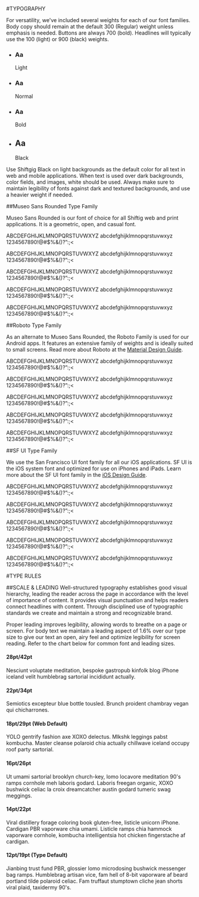 #TYPOGRAPHY

For versatility, we've included several weights for each of our font families. Body copy should remain at the default 300 (Regular) weight unless emphasis is needed. Buttons are always 700 (bold). Headlines will typically use the 100 (light) or 900 (black) weights.

<section class="example">
	<article class="typography-samples u-textCenter">
		<ul>
			<li class="sampleBox block">
				  <div class="sampleBox--fontLight">
				  	<h3>Aa</h3>
				  	<p>Light</p>
				  </div>
			</li>
			<li class="sampleBox block">
				  <div class="sampleBox--fontNormal">
				  	<h3>Aa</h3>
				  	<p>Normal</p>
				  </div>
			</li>
			<li class="sampleBox block">
				  <div class="sampleBox--fontBold">
				  	<h3>Aa</h3>
				  	<p>Bold</p>
				  </div>
			</li>
			<li class="sampleBox block">
				  <div class="sampleBox--fontBlack">
				  	<h2>Aa</h2>
				  	<p>Black</p>
				  </div>
			</li>
		</ul>
	</article>
</section>

Use Shiftgig Black on light backgrounds as the default color for all text in web and mobile applications. When text is used over dark backgrounds, color fields, and images, white should be used. Always make sure to maintain legibility of fonts against dark and textured backgrounds, and use a heavier weight if needed.

##Museo Sans Rounded Type Family

Museo Sans Rounded is our font of choice for all Shiftig web and print applications. It is a geometric, open, and casual font. 

<section class="example">
	<p class="fontSample fontSample--regular fontSample--light fontSample--museoRounded">ABCDEFGHIJKLMNOPQRSTUVWXYZ abcdefghijklmnopqrstuvwxyz 1234567890!@#$%&amp;()?”:;&lt;</p>
	<p class="fontSample fontSample--regular fontSample--regular fontSample--museoRounded">ABCDEFGHIJKLMNOPQRSTUVWXYZ abcdefghijklmnopqrstuvwxyz 1234567890!@#$%&amp;()?”:;&lt;</p>
	<p class="fontSample fontSample--regular fontSample--medium fontSample--museoRounded">ABCDEFGHIJKLMNOPQRSTUVWXYZ abcdefghijklmnopqrstuvwxyz 1234567890!@#$%&amp;()?”:;&lt;</p>
	<p class="fontSample fontSample--regular fontSample--bold fontSample--museoRounded">ABCDEFGHIJKLMNOPQRSTUVWXYZ abcdefghijklmnopqrstuvwxyz 1234567890!@#$%&amp;()?”:;&lt;</p>
	<p class="fontSample fontSample--regular fontSample--black fontSample--museoRounded">ABCDEFGHIJKLMNOPQRSTUVWXYZ abcdefghijklmnopqrstuvwxyz 1234567890!@#$%&amp;()?”:;&lt;</p>
</section>

##Roboto Type Family

As an alternate to Museo Sans Rounded, the Roboto Family is used for our Android apps. It features an extensive family of weights and is ideally suited to small screens. Read more about Roboto at the [Material Design Guide](https://material.google.com/style/typography.html#).

<section class="example">
	<p class="fontSample fontSample--regular fontSample--light fontSample--roboto">ABCDEFGHIJKLMNOPQRSTUVWXYZ abcdefghijklmnopqrstuvwxyz 1234567890!@#$%&amp;()?”:;&lt;</p>
	<p class="fontSample fontSample--regular fontSample--regular fontSample--roboto">ABCDEFGHIJKLMNOPQRSTUVWXYZ abcdefghijklmnopqrstuvwxyz 1234567890!@#$%&amp;()?”:;&lt;</p>
	<p class="fontSample fontSample--regular fontSample--medium fontSample--roboto">ABCDEFGHIJKLMNOPQRSTUVWXYZ abcdefghijklmnopqrstuvwxyz 1234567890!@#$%&amp;()?”:;&lt;</p>
	<p class="fontSample fontSample--regular fontSample--bold fontSample--roboto">ABCDEFGHIJKLMNOPQRSTUVWXYZ abcdefghijklmnopqrstuvwxyz 1234567890!@#$%&amp;()?”:;&lt;</p>
	<p class="fontSample fontSample--regular fontSample--black fontSample--roboto">ABCDEFGHIJKLMNOPQRSTUVWXYZ abcdefghijklmnopqrstuvwxyz 1234567890!@#$%&amp;()?”:;&lt;</p>
</section>

##SF UI Type Family

We use the San Francisco UI font family for all our iOS applications. SF UI is the iOS system font and optimized for use on iPhones and iPads. Learn more about the SF UI font family in the [iOS Design Guide](https://developer.apple.com/ios/human-interface-guidelines/visual-design/typography/).

<section class="example">
	<p class="fontSample fontSample--regular fontSample--light fontSample--sfUI">ABCDEFGHIJKLMNOPQRSTUVWXYZ abcdefghijklmnopqrstuvwxyz 1234567890!@#$%&amp;()?”:;&lt;</p>
	<p class="fontSample fontSample--regular fontSample--regular fontSample--sfUI">ABCDEFGHIJKLMNOPQRSTUVWXYZ abcdefghijklmnopqrstuvwxyz 1234567890!@#$%&amp;()?”:;&lt;</p>
	<p class="fontSample fontSample--regular fontSample--medium fontSample--sfUI">ABCDEFGHIJKLMNOPQRSTUVWXYZ abcdefghijklmnopqrstuvwxyz 1234567890!@#$%&amp;()?”:;&lt;</p>
	<p class="fontSample fontSample--regular fontSample--bold fontSample--sfUI">ABCDEFGHIJKLMNOPQRSTUVWXYZ abcdefghijklmnopqrstuvwxyz 1234567890!@#$%&amp;()?”:;&lt;</p>
	<p class="fontSample fontSample--regular fontSample--black fontSample--sfUI">ABCDEFGHIJKLMNOPQRSTUVWXYZ abcdefghijklmnopqrstuvwxyz 1234567890!@#$%&amp;()?”:;&lt;</p>
</section>

#TYPE RULES

##SCALE & LEADING
Well-structured typography establishes good visual hierarchy, leading the reader across the page in accordance with the level of importance of content. It provides visual punctuation and helps readers connect headlines with content. Through disciplined use of typographic standards we create and maintain a strong and recognizable brand.

Proper leading improves legibility, allowing words to breathe on a page or screen. For body text we maintain a leading aspect of 1.6% over our type size to give our text an open, airy feel and optimize legibility for screen reading. Refer to the chart below for common font and leading sizes.

<section class="example">
	<article>
		<h4>28pt/42pt</h4>
		<p class="fontSample fontSample--larger">Nesciunt voluptate meditation, bespoke gastropub kinfolk blog iPhone iceland velit humblebrag sartorial incididunt actually.</p>
		<h4>22pt/34pt</h4>
		<p class="fontSample fontSample--large">Semiotics excepteur blue bottle tousled. Brunch proident chambray vegan qui chicharrones. </p>
		<h4>18pt/29pt (Web Default)</h4>
		<p class="fontSample fontSample--normal">YOLO gentrify fashion axe XOXO delectus.  Mlkshk leggings pabst kombucha. Master cleanse polaroid chia actually chillwave iceland occupy roof party sartorial. </p>
		<h4>16pt/26pt</h4>
		<p class="fontSample fontSample--small">Ut umami sartorial brooklyn church-key, lomo locavore meditation 90's ramps cornhole meh laboris godard. Laboris freegan organic, XOXO bushwick celiac la croix dreamcatcher austin godard tumeric swag meggings.</p>
		<h4>14pt/22pt</h4>
		<p class="fontSample fontSample--smaller">Viral distillery forage coloring book gluten-free, listicle unicorn iPhone. Cardigan PBR vaporware chia umami. Listicle ramps chia hammock vaporware cornhole, kombucha intelligentsia hot chicken fingerstache af cardigan.</p>
		<h4>12pt/19pt (Type Default)</h4>
		<p class="fontSample fontSample--smallest">Jianbing trust fund PBR, glossier lomo microdosing bushwick messenger bag ramps. Humblebrag artisan vice, fam hell of 8-bit vaporware af beard portland tilde polaroid celiac. Fam truffaut stumptown cliche jean shorts viral plaid, taxidermy 90's. </p>
	</article>
</section>
